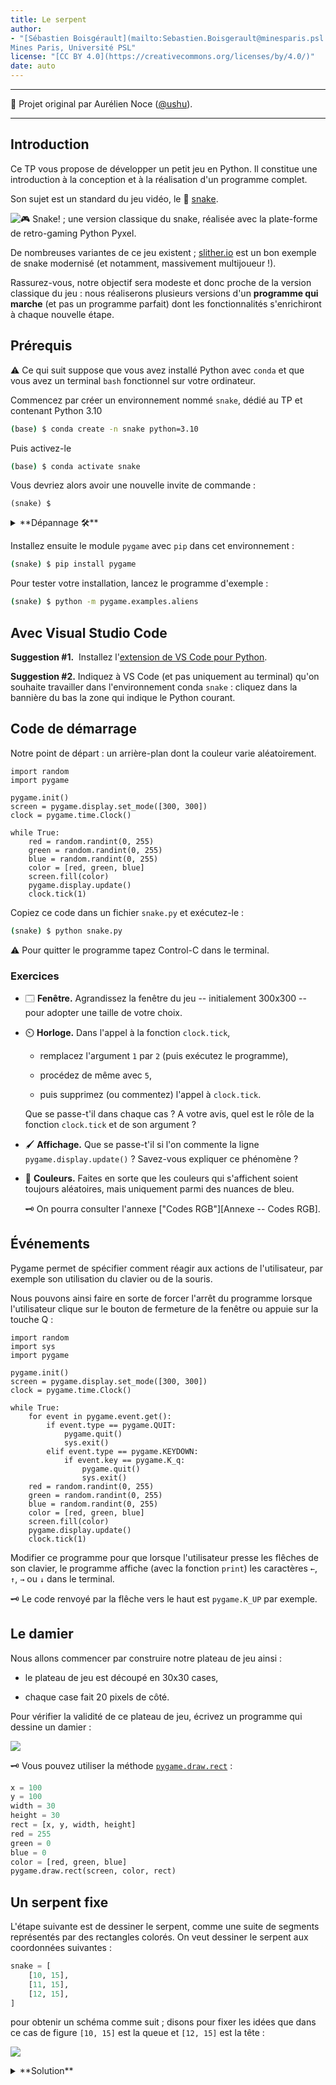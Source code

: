 ```yaml
---
title: Le serpent
author: 
- "[Sébastien Boisgérault](mailto:Sebastien.Boisgerault@minesparis.psl.eu), 
Mines Paris, Université PSL"
license: "[CC BY 4.0](https://creativecommons.org/licenses/by/4.0/)"
date: auto
---
```


--------------------------------------------------------------------------------

🙏 Projet original par Aurélien Noce ([@ushu](https://github.com/ushu)).

--------------------------------------------------------------------------------

Introduction
--------------------------------------------------------------------------------

Ce TP vous propose de développer un petit jeu en Python. 
Il constitue une introduction à la conception et à la réalisation 
d'un programme complet.

Son sujet est un standard du jeu vidéo, le 🐍 [snake].

![[🎮 Snake!](https://kitao.github.io/pyxel/wasm/examples/07_snake.html) ;
une version classique du snake, réalisée avec la plate-forme de retro-gaming
Python [Pyxel](https://github.com/kitao/pyxel).](images/snake-pyxel.jpg)


De nombreuses variantes de ce jeu existent ; [slither.io](https://slither.io)
est un bon exemple de snake modernisé (et notamment, massivement multijoueur !).

[Snake]: https://fr.wikipedia.org/wiki/Snake_(genre_de_jeu_vid%C3%A9o)

Rassurez-vous, notre objectif sera modeste et donc proche de la version 
classique du jeu : nous réaliserons plusieurs versions d'un **programme qui marche** 
(et pas un programme parfait) dont les fonctionnalités s'enrichiront à
chaque nouvelle étape. 

Prérequis
--------------------------------------------------------------------------------

⚠️ Ce qui suit suppose que vous avez installé Python avec `conda`
et que vous avez un terminal `bash` fonctionnel sur votre ordinateur.

Commencez par créer un environnement nommé `snake`, dédié au TP et 
contenant Python 3.10

```bash
(base) $ conda create -n snake python=3.10
```

Puis activez-le

```bash
(base) $ conda activate snake
```

Vous devriez alors avoir une nouvelle invite de commande :

```
(snake) $
```

<details>
<summary>
**Dépannage 🛠️** 
</summary>

--------------------------------------------------------------------------------

Si vous ne voyez pas l'invite de commande `(snake) $` alors

1. exécutez la commande

   ```bash
   $ conda init bash
   ```

   puis

2. créez un nouveau terminal.

--------------------------------------------------------------------------------

</details>

Installez ensuite le module `pygame` avec `pip` dans cet environnement :

```bash
(snake) $ pip install pygame
```

Pour tester votre installation, lancez le programme d'exemple :

```bash
(snake) $ python -m pygame.examples.aliens
```

Avec Visual Studio Code
--------------------------------------------------------------------------------

**Suggestion #1.**  Installez l'[extension de VS Code pour Python](https://marketplace.visualstudio.com/items?itemName=ms-python.python).

**Suggestion #2.** Indiquez à VS Code (et pas uniquement au terminal) 
qu'on souhaite travailler dans l'environnement conda `snake` :
cliquez dans la bannière du bas la zone qui indique le Python courant.


Code de démarrage
--------------------------------------------------------------------------------

Notre point de départ : un arrière-plan dont la couleur varie aléatoirement.

``` {.python output="snake-1.py"}
import random
import pygame

pygame.init()
screen = pygame.display.set_mode([300, 300])
clock = pygame.time.Clock()

while True:
    red = random.randint(0, 255)
    green = random.randint(0, 255)
    blue = random.randint(0, 255)
    color = [red, green, blue]
    screen.fill(color)
    pygame.display.update()
    clock.tick(1)
```

Copiez ce code dans un fichier `snake.py` et exécutez-le :

```sh
(snake) $ python snake.py
```

⚠️ Pour quitter le programme tapez Control-C dans le terminal.


### Exercices

  - 🗔 **Fenêtre.**  Agrandissez la fenêtre du jeu -- initialement 300x300 --
    pour adopter une taille de votre choix.

  - ⏲️ **Horloge.** Dans l'appel à la fonction `clock.tick`,
    
      - remplacez l'argument `1` par `2` (puis exécutez le programme),
      
      - procédez de même avec `5`,

      - puis supprimez (ou commentez) l'appel à `clock.tick`.

    Que se passe-t'il dans chaque cas ? 
    A votre avis, quel est le rôle de la fonction `clock.tick` 
    et de son argument ?

  - 🖌️ **Affichage.** 
    Que se passe-t'il si l'on commente la ligne `pygame.display.update()` ?
    Savez-vous expliquer ce phénomène ?

  - 🎨 **Couleurs.** Faites en sorte que les couleurs qui s'affichent
    soient toujours aléatoires, mais uniquement parmi des nuances de bleu.

    🗝️ On pourra consulter l'annexe ["Codes RGB"][Annexe -- Codes RGB].



Événements
--------------------------------------------------------------------------------

Pygame permet de spécifier comment réagir aux actions de l'utilisateur,
par exemple son utilisation du clavier ou de la souris.

Nous pouvons ainsi faire en sorte de forcer l'arrêt du programme lorsque
l'utilisateur clique sur le bouton de fermeture de la fenêtre ou appuie sur
la touche Q :

``` {.python output="snake-2.py"}
import random
import sys
import pygame

pygame.init()
screen = pygame.display.set_mode([300, 300])
clock = pygame.time.Clock()

while True:
    for event in pygame.event.get():
        if event.type == pygame.QUIT:
            pygame.quit()
            sys.exit()
        elif event.type == pygame.KEYDOWN:
            if event.key == pygame.K_q:
                pygame.quit()
                sys.exit()
    red = random.randint(0, 255)
    green = random.randint(0, 255)
    blue = random.randint(0, 255)
    color = [red, green, blue]
    screen.fill(color)
    pygame.display.update()
    clock.tick(1)
```

Modifier ce programme pour que lorsque l'utilisateur presse 
les flêches de son clavier, le programme affiche (avec la fonction `print`) 
les caractères `←`, `↑`,  `→` ou `↓` dans le terminal.

🗝️ Le code renvoyé par la flêche vers le haut est `pygame.K_UP` par exemple.

Le damier
--------------------------------------------------------------------------------

Nous allons commencer par construire notre plateau de jeu ainsi :

- le plateau de jeu est découpé en 30x30 cases,

- chaque case fait 20 pixels de côté.

Pour vérifier la validité de ce plateau de jeu, 
écrivez un programme qui dessine un damier :

![](images/damier.png)

🗝️ Vous pouvez utiliser la méthode [`pygame.draw.rect`](https://www.pygame.org/docs/ref/draw.html#pygame.draw.rect) :

``` python
x = 100
y = 100
width = 30
height = 30
rect = [x, y, width, height]
red = 255
green = 0
blue = 0
color = [red, green, blue]
pygame.draw.rect(screen, color, rect)
```

Un serpent fixe
--------------------------------------------------------------------------------

L'étape suivante est de dessiner le serpent, comme une suite de segments
représentés par des rectangles colorés.
On veut dessiner le serpent aux coordonnées suivantes :

```python
snake = [
    [10, 15],
    [11, 15],
    [12, 15],
]
```

pour obtenir un schéma comme suit ; 
disons pour fixer les idées que dans ce cas de figure `[10, 15]` est la queue
et `[12, 15]` est la tête :

![](images/serpent.png)


<details>
<summary>
**Solution**
</summary>
```{.python output="snake-3.py"}
import sys
import pygame

white = [255, 255, 255]
black = [0, 0, 0]
snake = [
    [10, 15],
    [11, 15],
    [12, 15],
]

pygame.init()
screen = pygame.display.set_mode([20*30, 20*30])
clock = pygame.time.Clock()
while True:
    for event in pygame.event.get():
        if event.type == pygame.QUIT:
            pygame.quit()
            sys.exit()
        elif event.type == pygame.KEYDOWN:
            if event.key == pygame.K_q:
                pygame.quit()
                sys.exit()
    screen.fill(white)
    for x, y in snake:
        rect = [x*20, y*20, 20, 20]
        pygame.draw.rect(screen, black, rect)    
    pygame.display.update()
    clock.tick(1)
```

</details>


Un serpent qui bouge
--------------------------------------------------------------------------------

Ensuite, nous allons faire bouger le serpent :

- nous créons un vecteur de "direction", par exemple
  
  ```python
  direction = [1, 0]
  ```

- à chaque itération de la boucle, nous pouvons déplacer le serpent dans 
  cette direction en "ajoutant" ce vecteur à la position de la tête du serpent

![](images/serpent-bouge.gif)

Une fois que le serpent bouge, ajouter les commandes pour se déplacer dans 
les 4 directions, en appuyant sur les touches de direction du clavier.

Aussi on peut commencer à envisager d'accélérer un peu le jeu à ce stade ...

**Bonus.** Faites en sorte que le serpent ne puisse pas faire demi-tour.

<details>
<summary>
**Solution**
</summary>

``` {.python output="snake-4.py"}
import sys
import pygame

white = [255, 255, 255]
black = [0, 0, 0]
snake = [
    [10, 15],
    [11, 15],
    [12, 15],
]
direction = [1, 0]

pygame.init()
screen = pygame.display.set_mode([20*30, 20*30])
clock = pygame.time.Clock()
while True:
    for event in pygame.event.get():
        if event.type == pygame.QUIT:
            pygame.quit()
            sys.exit()
        elif event.type == pygame.KEYDOWN:
            if event.key == pygame.K_q:
                pygame.quit()
                sys.exit()
            if event.key == pygame.K_UP:
                direction = [0.0, -1.0]
            elif event.key == pygame.K_LEFT:
                direction = [-1.0, 0.0]
            elif event.key == pygame.K_DOWN:
                direction = [0.0, 1.0]
            elif event.key == pygame.K_RIGHT:
                direction = [1.0, 0.0]
    head = snake[-1]
    new_head = [
      head[0] + direction[0], 
      head[1] + direction[1]
    ]
    snake = snake[1:] + [new_head]
    screen.fill(white)
    for x, y in snake:
        rect = [x*20, y*20, 20, 20]
        pygame.draw.rect(screen, black, rect)  
    pygame.display.update()
    clock.tick(1)
```

</details>


Le fruit
--------------------------------------------------------------------------------

Il faut maintenant faire manger notre serpent.
On va procéder comme suit:

  - on a toujours la position du serpent dans une variable `snake` :

  - on génère un "fruit", dans une position aléatoire

    ```python
    fruit = [10, 10]
    ```

  - quand la tête du serpent mange le fruit, 
    on place un nouveau fruit à une position aléatoire 
    et on allonge le serpent d'une case

    ![](images/manger.gif)

<details>
<summary>
**Solution**
</summary>



``` {.python output="snake-5.py"}
import random
import sys
import pygame

white = [255, 255, 255]
black = [0, 0, 0]
red = [255, 0, 0]
snake = [
    [10, 15],
    [11, 15],
    [12, 15],
]
direction = [1, 0]
fruit = [10, 10]

pygame.init()
screen = pygame.display.set_mode([20*30, 20*30])
clock = pygame.time.Clock()
while True:
    for event in pygame.event.get():
        if event.type == pygame.QUIT:
            pygame.quit()
            sys.exit()
        elif event.type == pygame.KEYDOWN:
            if event.key == pygame.K_q:
                pygame.quit()
                sys.exit()
            if event.key == pygame.K_UP:
                direction = [0, -1]
            elif event.key == pygame.K_LEFT:
                direction = [-1, 0]
            elif event.key == pygame.K_DOWN:
                direction = [0, 1]
            elif event.key == pygame.K_RIGHT:
                direction = [1, 0]
    head = snake[-1]
    new_head = [
      head[0] + direction[0], 
      head[1] + direction[1]
    ]
    if new_head == fruit:
        snake = snake + [new_head]
        fruit = [
            random.randint(0, 29), 
            random.randint(0, 29)
        ]
    else:
        snake = snake[1:] + [new_head]
    screen.fill(white)
    for x, y in snake:
        rect = [x*20, y*20, 20, 20]
        pygame.draw.rect(screen, black, rect)
    rect = [fruit[0]*20, fruit[1]*20, 20, 20]
    pygame.draw.rect(screen, red, rect)  
    pygame.display.update()
    clock.tick(1)
```

</details>


Épilogue
--------------------------------------------------------------------------------

Il nous reste deux petits changements pour avoir un serpent complètement 
fonctionnel :

- Il faut détecter si le serpent se mord la queue, ou touche un
  des murs, ce qui est une condition d'échec.

- Enfin on peut afficher le score.
  La façon la plus simple de procéder est de changer le titre de la fenêtre, 
  avec la fonction `set_caption` :

  ```python
  score = 0
  pygame.display.set_caption(f"🐍 Score: {score}")
  ```

<details>
<summary>
**Solution**
</summary>

``` {.python output="snake-6.py"}
import random
import sys
import pygame

white = [255, 255, 255]
black = [0, 0, 0]
red = [255, 0, 0]
snake = [
    [10, 15],
    [11, 15],
    [12, 15],
]
direction = [1, 0]
fruit = [10, 10]
score = 0

pygame.init()
screen = pygame.display.set_mode([20*30, 20*30])
clock = pygame.time.Clock()
while True:
    for event in pygame.event.get():
        if event.type == pygame.QUIT:
            pygame.quit()
            sys.exit()
        elif event.type == pygame.KEYDOWN:
            if event.key == pygame.K_q:
                pygame.quit()
                sys.exit()
            if event.key == pygame.K_UP:
                direction = [0, -1]
            elif event.key == pygame.K_LEFT:
                direction = [-1, 0]
            elif event.key == pygame.K_DOWN:
                direction = [0, 1]
            elif event.key == pygame.K_RIGHT:
                direction = [1, 0]
    head = snake[-1]
    new_head = [
      head[0] + direction[0], 
      head[1] + direction[1]
    ]
    if new_head in snake:
        sys.exit()
    elif new_head[0] < 0 or new_head[0] >= 30:
        sys.exit()
    elif new_head[1] < 0 or new_head[1] >= 30:
        sys.exit()
    if new_head == fruit:
        score = score + 1
        snake = snake + [new_head]
        fruit = [
            random.randint(0, 29), 
            random.randint(0, 29)
        ]
    else:
        snake = snake[1:] + [new_head]
    screen.fill(white)
    for x, y in snake:
        rect = [x*20, y*20, 20, 20]
        pygame.draw.rect(screen, black, rect)
    rect = [fruit[0]*20, fruit[1]*20, 20, 20]
    pygame.draw.rect(screen, red, rect)  
    pygame.display.update()
    pygame.display.set_caption(f"🐍 Score: {score}")
    clock.tick(1)
```

</details>

Annexe -- Codes RGB
--------------------------------------------------------------------------------

La couleur d'un pixel est décrite par son [code RGB](https://fr.wikipedia.org/wiki/Rouge_vert_bleu) : un triplet d'entiers compris entre 0 et 255 qui déterminent
l'intensité de ses composantes rouge, verte et bleue. 
On a par exemple :

         R           G           B    Couleur
----------  ----------  ----------  ----------- 
       255           0           0      🟥
         0         255           0      🟩
         0           0         255      🟦
       255         255         255      ⬜
         0           0           0      ⬛
       128          64           0      🟫
       255         128           0      🟧
       255         255           0      🟨
       106          13         173      🟪
        
